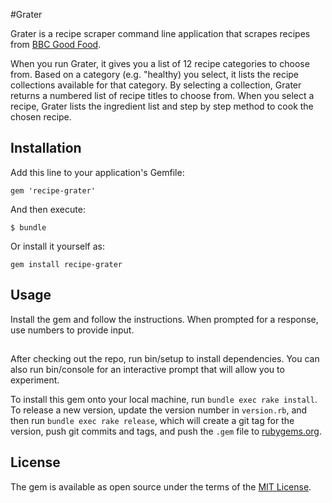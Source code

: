 #Grater

Grater is a recipe scraper command line application that scrapes recipes from [BBC Good Food](https://www.bbcgoodfood.com/).

When you run Grater, it gives you a list of 12 recipe categories to choose from. Based on a category (e.g. "healthy) you select, it lists the recipe collections available for that category. By selecting a collection, Grater returns a numbered list of recipe titles to choose from. When you select a recipe, Grater lists the ingredient list and step by step method to cook the chosen recipe.

## Installation

Add this line to your application's Gemfile:

```
gem 'recipe-grater'
```

And then execute:
```
$ bundle
```

Or install it yourself as:
```
gem install recipe-grater
```

## Usage

Install the gem and follow the instructions. When prompted for a response, use numbers to provide input.

##

After checking out the repo, run bin/setup to install dependencies. You can also run bin/console for an interactive prompt that will allow you to experiment.

To install this gem onto your local machine, run `bundle exec rake install`. To release a new version, update the version number in `version.rb`, and then run `bundle exec rake release`, which will create a git tag for the version, push git commits and tags, and push the `.gem` file to [rubygems.org](https://rubygems.org/).

## License

The gem is available as open source under the terms of the [MIT License](https://opensource.org/licenses/MIT).



